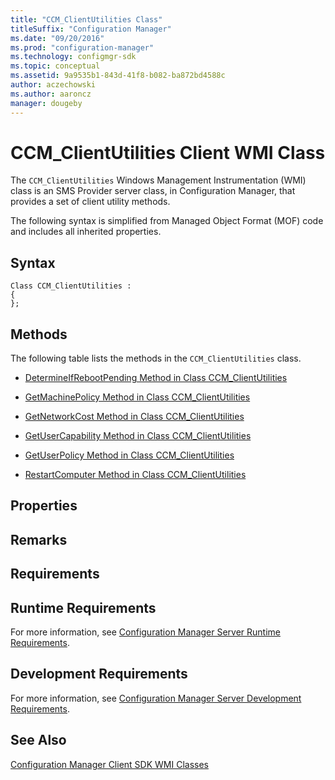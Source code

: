 ```yaml
---
title: "CCM_ClientUtilities Class"
titleSuffix: "Configuration Manager"
ms.date: "09/20/2016"
ms.prod: "configuration-manager"
ms.technology: configmgr-sdk
ms.topic: conceptual
ms.assetid: 9a9535b1-843d-41f8-b082-ba872bd4588c
author: aczechowski
ms.author: aaroncz
manager: dougeby
---
```

# CCM_ClientUtilities Client WMI Class
The `CCM_ClientUtilities` Windows Management Instrumentation (WMI) class is an SMS Provider server class, in Configuration Manager, that provides a set of client utility methods.   

 The following syntax is simplified from Managed Object Format (MOF) code and includes all inherited properties.  

## Syntax  

```  
Class CCM_ClientUtilities :    
{  
};  
```  

## Methods  
 The following table lists the methods in the `CCM_ClientUtilities` class.  

-   [DetermineIfRebootPending Method in Class CCM_ClientUtilities](../../../../../develop/reference/core/clients/sdk/determineifrebootpending-method-in-class-ccm_clientutilities.md)  

-   [GetMachinePolicy Method in Class CCM_ClientUtilities](../../../../../develop/reference/core/clients/sdk/getmachinepolicy-method-in-class-ccm_clientutilities.md)  

-   [GetNetworkCost Method in Class CCM_ClientUtilities](../../../../../develop/reference/core/clients/sdk/getnetworkcost-method-in-class-ccm_clientutilities.md)  

-   [GetUserCapability Method in Class CCM_ClientUtilities](../../../../../develop/reference/core/clients/sdk/getusercapability-method-in-class-ccm_clientutilities.md)  

-   [GetUserPolicy Method in Class CCM_ClientUtilities](../../../../../develop/reference/core/clients/sdk/getuserpolicy-method-in-class-ccm_clientutilities.md)  

-   [RestartComputer Method in Class CCM_ClientUtilities](../../../../../develop/reference/core/clients/sdk/restartcomputer-method-in-class-ccm_clientutilities.md)  

## Properties  

## Remarks  

## Requirements  

## Runtime Requirements  
 For more information, see [Configuration Manager Server Runtime Requirements](../../../../../develop/core/reqs/server-runtime-requirements.md).  

## Development Requirements  
 For more information, see [Configuration Manager Server Development Requirements](../../../../../develop/core/reqs/server-development-requirements.md).  

## See Also  
 [Configuration Manager Client SDK WMI Classes](../../../../../develop/reference/core/clients/sdk/client-sdk-wmi-classes.md)
